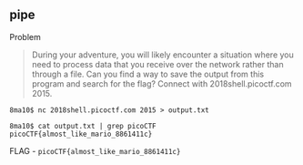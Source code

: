 ## pipe

Problem
>During your adventure, you will likely encounter a situation where you need to process data that you receive over the network rather than through a file. Can you find a way to save the output from this program and search for the flag? Connect with 2018shell.picoctf.com 2015.

```
8ma10$ nc 2018shell.picoctf.com 2015 > output.txt

8ma10$ cat output.txt | grep picoCTF
picoCTF{almost_like_mario_8861411c}
```

FLAG - `picoCTF{almost_like_mario_8861411c}`